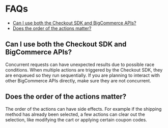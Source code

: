 # FAQs
- [Can I use both the Checkout SDK and BigCommerce APIs?](#can-i-use-both-the-checkout-sdk-and-bigcommerce-apis-)
- [Does the order of the actions matter?](#does-the-order-of-the-actions-matter-)

## Can I use both the Checkout SDK and BigCommerce APIs?
Concurrent requests can have unexpected results due to possible race conditions. When multiple actions are triggered by the Checkout SDK, they are enqueued so they run sequentially. If you are planning to interact with other BigCommerce APIs directly, make sure they are not concurrent.

## Does the order of the actions matter?
The order of the actions can have side effects. For example if the shipping method has already been selected, a few actions can clear out the selection, like modifying the cart or applying certain coupon codes.
